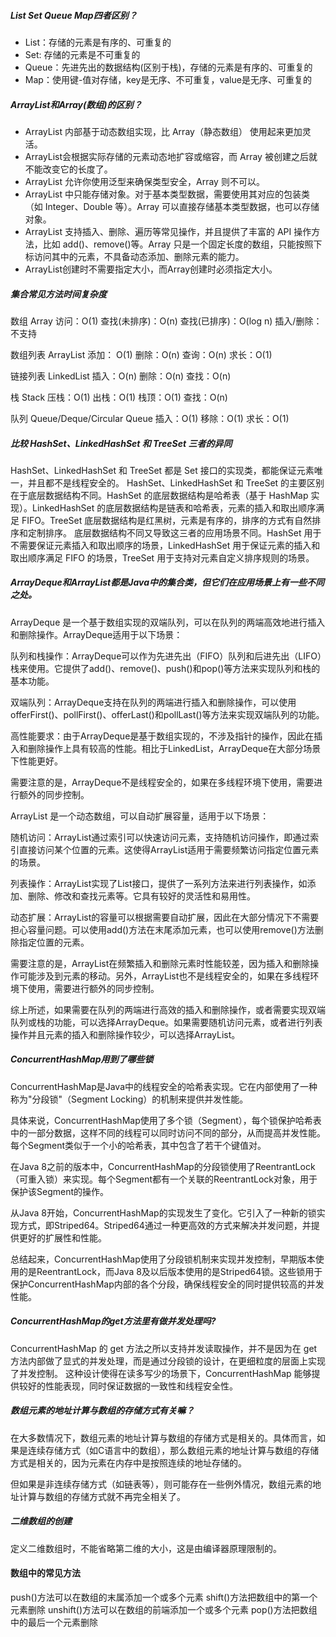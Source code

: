 #####  List Set Queue Map四者区别？
* List：存储的元素是有序的、可重复的
* Set: 存储的元素是不可重复的
* Queue：先进先出的数据结构(区别于栈)，存储的元素是有序的、可重复的
* Map：使用键-值对存储，key是无序、不可重复，value是无序、可重复的


#####  ArrayList和Array(数组)的区别？
 * ArrayList 内部基于动态数组实现，比 Array（静态数组） 使用起来更加灵活。
 * ArrayList会根据实际存储的元素动态地扩容或缩容，而 Array 被创建之后就不能改变它的长度了。
 * ArrayList 允许你使用泛型来确保类型安全，Array 则不可以。
 * ArrayList 中只能存储对象。对于基本类型数据，需要使用其对应的包装类（如 Integer、Double 等）。Array 可以直接存储基本类型数据，也可以存储对象。
 * ArrayList 支持插入、删除、遍历等常见操作，并且提供了丰富的 API 操作方法，比如 add()、remove()等。Array 只是一个固定长度的数组，只能按照下标访问其中的元素，不具备动态添加、删除元素的能力。
 * ArrayList创建时不需要指定大小，而Array创建时必须指定大小。
 
 
 #####  集合常见方法时间复杂度
 数组 Array
 访问：O(1)
 查找(未排序)：O(n)
 查找(已排序)：O(log n)
 插入/删除：不支持
 
 数组列表 ArrayList
 添加： O(1)
 删除：O(n)
 查询：O(n)
 求长：O(1)
 
 链接列表 LinkedList
 插入：O(n)
 删除：O(n)
 查找：O(n)
 
 
栈 Stack
压栈：O(1)
出栈：O(1)
栈顶：O(1)
查找：O(n)

队列 Queue/Deque/Circular Queue
插入：O(1)
移除：O(1)
求长：O(1)


#####  比较 HashSet、LinkedHashSet 和 TreeSet 三者的异同
  
  HashSet、LinkedHashSet 和 TreeSet 都是 Set 接口的实现类，都能保证元素唯一，并且都不是线程安全的。
  HashSet、LinkedHashSet 和 TreeSet 的主要区别在于底层数据结构不同。HashSet 的底层数据结构是哈希表（基于 HashMap 实现）。LinkedHashSet 的底层数据结构是链表和哈希表，元素的插入和取出顺序满足 FIFO。TreeSet 底层数据结构是红黑树，元素是有序的，排序的方式有自然排序和定制排序。
  底层数据结构不同又导致这三者的应用场景不同。HashSet 用于不需要保证元素插入和取出顺序的场景，LinkedHashSet 用于保证元素的插入和取出顺序满足 FIFO 的场景，TreeSet 用于支持对元素自定义排序规则的场景。


##### ArrayDeque和ArrayList都是Java中的集合类，但它们在应用场景上有一些不同之处。

ArrayDeque 是一个基于数组实现的双端队列，可以在队列的两端高效地进行插入和删除操作。ArrayDeque适用于以下场景：

队列和栈操作：ArrayDeque可以作为先进先出（FIFO）队列和后进先出（LIFO）栈来使用。它提供了add()、remove()、push()和pop()等方法来实现队列和栈的基本功能。

双端队列：ArrayDeque支持在队列的两端进行插入和删除操作，可以使用offerFirst()、pollFirst()、offerLast()和pollLast()等方法来实现双端队列的功能。

高性能要求：由于ArrayDeque是基于数组实现的，不涉及指针的操作，因此在插入和删除操作上具有较高的性能。相比于LinkedList，ArrayDeque在大部分场景下性能更好。

需要注意的是，ArrayDeque不是线程安全的，如果在多线程环境下使用，需要进行额外的同步控制。

ArrayList 是一个动态数组，可以自动扩展容量，适用于以下场景：

随机访问：ArrayList通过索引可以快速访问元素，支持随机访问操作，即通过索引直接访问某个位置的元素。这使得ArrayList适用于需要频繁访问指定位置元素的场景。

列表操作：ArrayList实现了List接口，提供了一系列方法来进行列表操作，如添加、删除、修改和查找元素等。它具有较好的灵活性和易用性。

动态扩展：ArrayList的容量可以根据需要自动扩展，因此在大部分情况下不需要担心容量问题。可以使用add()方法在末尾添加元素，也可以使用remove()方法删除指定位置的元素。

需要注意的是，ArrayList在频繁插入和删除元素时性能较差，因为插入和删除操作可能涉及到元素的移动。另外，ArrayList也不是线程安全的，如果在多线程环境下使用，需要进行额外的同步控制。

综上所述，如果需要在队列的两端进行高效的插入和删除操作，或者需要实现双端队列或栈的功能，可以选择ArrayDeque。如果需要随机访问元素，或者进行列表操作并且元素的插入和删除操作较少，可以选择ArrayList。

##### ConcurrentHashMap用到了哪些锁

ConcurrentHashMap是Java中的线程安全的哈希表实现。它在内部使用了一种称为"分段锁"（Segment Locking）的机制来提供并发性能。

具体来说，ConcurrentHashMap使用了多个锁（Segment），每个锁保护哈希表中的一部分数据，这样不同的线程可以同时访问不同的部分，从而提高并发性能。每个Segment类似于一个小的哈希表，其中包含了若干个键值对。

在Java 8之前的版本中，ConcurrentHashMap的分段锁使用了ReentrantLock（可重入锁）来实现。每个Segment都有一个关联的ReentrantLock对象，用于保护该Segment的操作。

从Java 8开始，ConcurrentHashMap的实现发生了变化。它引入了一种新的锁实现方式，即Striped64。Striped64通过一种更高效的方式来解决并发问题，并提供更好的扩展性和性能。

总结起来，ConcurrentHashMap使用了分段锁机制来实现并发控制，早期版本使用的是ReentrantLock，而Java 8及以后版本使用的是Striped64锁。这些锁用于保护ConcurrentHashMap内部的各个分段，确保线程安全的同时提供较高的并发性能。


##### ConcurrentHashMap的get方法里有做并发处理吗?

ConcurrentHashMap 的 get 方法之所以支持并发读取操作，并不是因为在 get 方法内部做了显式的并发处理，而是通过分段锁的设计，在更细粒度的层面上实现了并发控制。
这种设计使得在读多写少的场景下，ConcurrentHashMap 能够提供较好的性能表现，同时保证数据的一致性和线程安全性。


##### 数组元素的地址计算与数组的存储方式有关嘛？

在大多数情况下，数组元素的地址计算与数组的存储方式是相关的。具体而言，如果是连续存储方式（如C语言中的数组），那么数组元素的地址计算与数组的存储方式是相关的，因为元素在内存中是按照连续的地址存储的。

但如果是非连续存储方式（如链表等），则可能存在一些例外情况，数组元素的地址计算与数组的存储方式就不再完全相关了。


##### 二维数组的创建

定义二维数组时，不能省略第二维的大小，这是由编译器原理限制的。

#### 数组中的常见方法

push()方法可以在数组的末属添加一个或多个元素
shift()方法把数组中的第一个元素删除
unshift()方法可以在数组的前端添加一个或多个元素
pop()方法把数组中的最后一个元素删除

